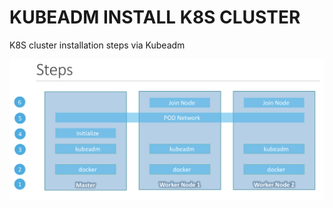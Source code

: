 # KUBEADM INSTALL K8S CLUSTER

K8S cluster installation steps via Kubeadm

![K8S cluster installation steps](https://github.com/propalparolnapervom/OVERALL/blob/master/Pictures/k8s_cluster_inst_steps.png "K8S cluster installation steps")


































